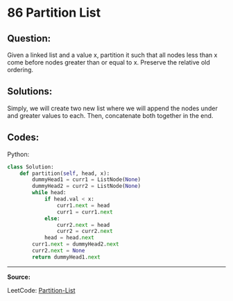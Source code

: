 86 Partition List
=================

Question:
---------

Given a linked list and a value x, partition it such that all nodes less than
x come before nodes greater than or equal to x. Preserve the relative old
ordering.

Solutions:
----------

Simply, we will create two new list where we will append the nodes under and
greater values to each. Then, concatenate both together in the end.

Codes:
------

Python:

```python
class Solution:
    def partition(self, head, x):
        dummyHead1 = curr1 = ListNode(None)
        dummyHead2 = curr2 = ListNode(None)
        while head:
            if head.val < x:
                curr1.next = head
                curr1 = curr1.next
            else:
                curr2.next = head
                curr2 = curr2.next
            head = head.next
        curr1.next = dummyHead2.next
        curr2.next = None
        return dummyHead1.next
```

---

**Source:**

LeetCode: [Partition-List](https://leetcode.com/problems/partition-list)
